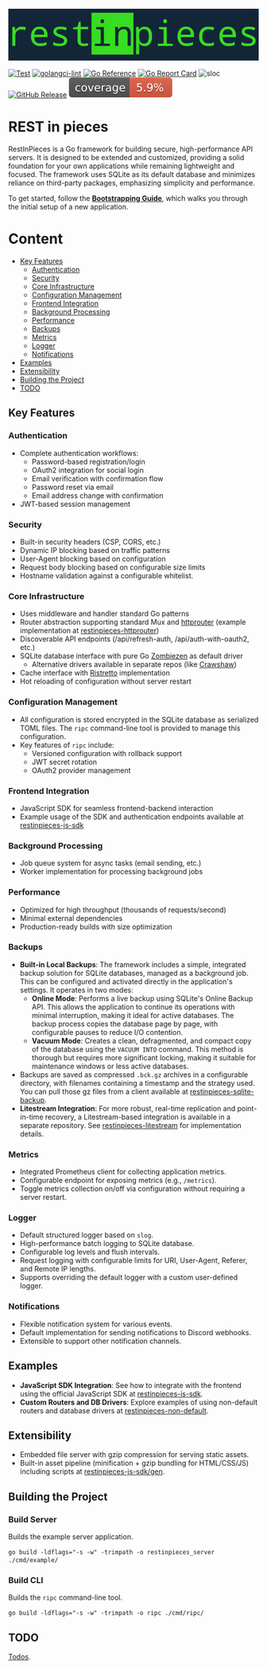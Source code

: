 <p align="center"><img alt="restinpieces" src="doc/logo.png"/></p>

[![Test](https://github.com/caasmo/restinpieces/actions/workflows/test.yml/badge.svg)](https://github.com/caasmo/restinpieces/actions/workflows/test.yml) [![golangci-lint](https://github.com/caasmo/restinpieces/actions/workflows/golangci-lint.yml/badge.svg)](https://github.com/caasmo/restinpieces/actions/workflows/golangci-lint.yml)
[![Go Reference](https://pkg.go.dev/badge/github.com/caasmo/restinpieces)](https://pkg.go.dev/github.com/caasmo/restinpieces)
[![Go Report Card](https://goreportcard.com/badge/github.com/caasmo/restinpieces)](https://goreportcard.com/report/github.com/caasmo/restinpieces)
![sloc](https://sloc.xyz/github/caasmo/restinpieces)
[![GitHub Release](https://img.shields.io/badge/built_with-Go-00ADD8.svg?style=flat)]()
[![Coverage](.github/badges/coverage.svg)](https://github.com/caasmo/restinpieces/actions/workflows/test.yml)




# REST in pieces

RestInPieces is a Go framework for building secure, high-performance API servers. It is designed to be extended and customized, providing a solid foundation for your own applications while remaining lightweight and focused. The framework uses SQLite as its default database and minimizes reliance on third-party packages, emphasizing simplicity and performance.

To get started, follow the **[Bootstrapping Guide](doc/bootstrap.md)**, which walks you through the initial setup of a new application.


# Content

- [Key Features](#key-features)
  - [Authentication](#authentication)
  - [Security](#security)
  - [Core Infrastructure](#core-infrastructure)
  - [Configuration Management](#configuration-management)
  - [Frontend Integration](#frontend-integration)
  - [Background Processing](#background-processing)
  - [Performance](#performance)
  - [Backups](#backups)
  - [Metrics](#metrics)
  - [Logger](#logger)
  - [Notifications](#notifications)
- [Examples](#examples)
- [Extensibility](#extensibility)
- [Building the Project](#building-the-project)
- [TODO](#todo)

## Key Features

### Authentication
- Complete authentication workflows:
  - Password-based registration/login
  - OAuth2 integration for social login
  - Email verification with confirmation flow
  - Password reset via email
  - Email address change with confirmation
- JWT-based session management

### Security
- Built-in security headers (CSP, CORS, etc.)
- Dynamic IP blocking based on traffic patterns
- User-Agent blocking based on configuration
- Request body blocking based on configurable size limits
- Hostname validation against a configurable whitelist.

### Core Infrastructure
- Uses middleware and handler standard Go patterns
- Router abstraction supporting standard Mux and [httprouter](https://github.com/julienschmidt/httprouter) (example implementation at [restinpieces-httprouter](https://github.com/caasmo/restinpieces-httprouter))
- Discoverable API endpoints (/api/refresh-auth, /api/auth-with-oauth2, etc.)
- SQLite database interface with pure Go [Zombiezen](https://github.com/zombiezen/go-sqlite) as default driver
  - Alternative drivers available in separate repos (like [Crawshaw](https://github.com/caasmo/restinpieces-sqlite-crawshaw))
- Cache interface with [Ristretto](https://github.com/dgraph-io/ristretto) implementation
- Hot reloading of configuration without server restart

### Configuration Management
- All configuration is stored encrypted in the SQLite database as serialized TOML files. The `ripc` command-line tool is provided to manage this configuration.
- Key features of `ripc` include:
  - Versioned configuration with rollback support
  - JWT secret rotation
  - OAuth2 provider management


### Frontend Integration
- JavaScript SDK for seamless frontend-backend interaction
- Example usage of the SDK and authentication endpoints available at [restinpieces-js-sdk](https://github.com/caasmo/restinpieces-js-sdk)

### Background Processing  
- Job queue system for async tasks (email sending, etc.)
- Worker implementation for processing background jobs

### Performance
- Optimized for high throughput (thousands of requests/second)
- Minimal external dependencies
- Production-ready builds with size optimization

### Backups
- **Built-in Local Backups**: The framework includes a simple, integrated backup solution for SQLite databases, managed as a background job. This can be configured and activated directly in the application's settings. It operates in two modes:
  - **Online Mode**: Performs a live backup using SQLite's Online Backup API. This allows the application to continue its operations with minimal interruption, making it ideal for active databases. The backup process copies the database page by page, with configurable pauses to reduce I/O contention.
  - **Vacuum Mode**: Creates a clean, defragmented, and compact copy of the database using the `VACUUM INTO` command. This method is thorough but requires more significant locking, making it suitable for maintenance windows or less active databases.
- Backups are saved as compressed `.bck.gz` archives in a configurable directory, with filenames containing a timestamp and the strategy used. You can pull those gz files from a client available at [restinpieces-sqlite-backup](https://github.com/caasmo/restinpieces-sqlite-backup/tree/master/cmd/client).
- **Litestream Integration**: For more robust, real-time replication and point-in-time recovery, a Litestream-based integration is available in a separate repository. See [restinpieces-litestream](https://github.com/caasmo/restinpieces-litestream) for implementation details.

### Metrics
- Integrated Prometheus client for collecting application metrics.
- Configurable endpoint for exposing metrics (e.g., `/metrics`).
- Toggle metrics collection on/off via configuration without requiring a server restart.

### Logger
- Default structured logger based on `slog`.
- High-performance batch logging to SQLite database.
- Configurable log levels and flush intervals.
- Request logging with configurable limits for URI, User-Agent, Referer, and Remote IP lengths.
- Supports overriding the default logger with a custom user-defined logger.

### Notifications
- Flexible notification system for various events.
- Default implementation for sending notifications to Discord webhooks.
- Extensible to support other notification channels.

## Examples

- **JavaScript SDK Integration**: See how to integrate with the frontend using the official JavaScript SDK at [restinpieces-js-sdk](https://github.com/caasmo/restinpieces-js-sdk).
- **Custom Routers and DB Drivers**: Explore examples of using non-default routers and database drivers at [restinpieces-non-default](https://github.com/caasmo/restinpieces-non-default).

## Extensibility
- Embedded file server with gzip compression for serving static assets.
- Built-in asset pipeline (minification + gzip bundling for HTML/CSS/JS) including scripts at [restinpieces-js-sdk/gen](https://github.com/caasmo/restinpieces-js-sdk/tree/master/gen).

## Building the Project

### Build Server

Builds the example server application.

    go build -ldflags="-s -w" -trimpath -o restinpieces_server ./cmd/example/

### Build CLI

Builds the `ripc` command-line tool.

    go build -ldflags="-s -w" -trimpath -o ripc ./cmd/ripc/

## TODO

[Todos](doc/TODO.md).

